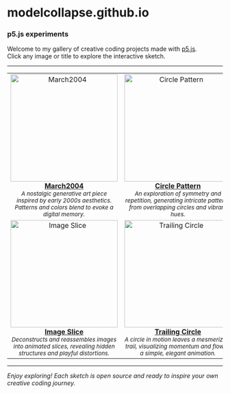 # modelcollapse.github.io

### p5.js experiments

Welcome to my gallery of creative coding projects made with [p5.js](https://p5js.org/).  
Click any image or title to explore the interactive sketch.

---

<table>
  <tr>
    <td align="center">
      <a href="https://modelcollapse.github.io/March2004/">
        <img src="https://github.com/user-attachments/assets/480ddeff-c8fd-40fb-a22c-793c11ec0edf" alt="March2004" width="250"/><br>
        <b>March2004</b>
      </a>
      <br>
      <sub>
        <i>
          A nostalgic generative art piece inspired by early 2000s aesthetics. Patterns and colors blend to evoke a digital memory.
        </i>
      </sub>
    </td>
    <td align="center">
      <a href="https://modelcollapse.github.io/CirclePatternSketch/">
        <img src="https://github.com/user-attachments/assets/c791b314-4b4b-4cb2-8c7c-25c0f66960bf" alt="Circle Pattern" width="250"/><br>
        <b>Circle Pattern</b>
      </a>
      <br>
      <sub>
        <i>
          An exploration of symmetry and repetition, generating intricate patterns from overlapping circles and vibrant hues.
        </i>
      </sub>
    </td>
    <td align="center">
      <a href="https://modelcollapse.github.io/CircleLine/">
        <img src="https://github.com/user-attachments/assets/fdbd3c99-ce9e-420f-99f7-fd70c7f468a5" alt="Dotted Line" width="250"/><br>
        <b>Dotted Line</b>
      </a>
      <br>
      <sub>
        <i>
          Lines transformed into dotted trails, creating dynamic motion and visual rhythm through animated points.
        </i>
      </sub>
    </td>
  </tr>
  <tr>
    <td align="center">
      <a href="https://modelcollapse.github.io/imageslice/">
        <img src="https://github.com/user-attachments/assets/15071777-3457-4a06-88f8-8fcfe60b59bd" alt="Image Slice" width="250"/><br>
        <b>Image Slice</b>
      </a>
      <br>
      <sub>
        <i>
          Deconstructs and reassembles images into animated slices, revealing hidden structures and playful distortions.
        </i>
      </sub>
    </td>
    <td align="center">
      <a href="https://modelcollapse.github.io/TrailingCircle/">
        <img src="https://github.com/user-attachments/assets/94b25f02-f0bf-47c9-ab55-6153cedc3fa6" alt="Trailing Circle" width="250"/><br>
        <b>Trailing Circle</b>
      </a>
      <br>
      <sub>
        <i>
          A circle in motion leaves a mesmerizing trail, visualizing momentum and flow in a simple, elegant animation.
        </i>
      </sub>
    </td>
    <td align="center">
      <a href="https://modelcollapse.github.io/dot-connect/">
        <img src="https://github.com/user-attachments/assets/67bcf98f-5dc1-4112-86b2-0e1a323dd473" alt="Dot Connect" width="250"/><br>
        <b>Dot Connect</b>
      </a>
      <br>
      <sub>
        <i>
          Interactive sketch connecting dots in real time, forming geometric networks and organic patterns as you explore.
        </i>
      </sub>
    </td>
  </tr>
</table>

---

*Enjoy exploring! Each sketch is open source and ready to inspire your own creative coding journey.*
